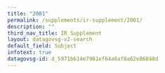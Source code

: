```yaml
---
title: "2001"
permalink: /supplements/ir-supplement/2001/
description: ""
third_nav_title: IR Supplement
layout: datagovsg-v2-search
default_field: Subject
infotext: true
datagovsg-id: d_5971b614e7961ef64a6af8a62e86848d
---
```

